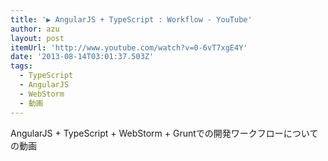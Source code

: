 ```yaml
---
title: '▶ AngularJS + TypeScript : Workflow - YouTube'
author: azu
layout: post
itemUrl: 'http://www.youtube.com/watch?v=0-6vT7xgE4Y'
date: '2013-08-14T03:01:37.503Z'
tags:
  - TypeScript
  - AngularJS
  - WebStorm
  - 動画
---
```

AngularJS + TypeScript + WebStorm + Gruntでの開発ワークフローについての動画

